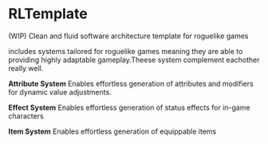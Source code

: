 # RLTemplate
(WIP)
Clean and fluid software architecture template for roguelike games


includes systems tailored for roguelike games meaning they are able to providing highly adaptable gameplay.Theese system complement eachother really well.


**Attribute System** 
Enables effortless generation of attributes and modifiers for dynamic value adjustments.

**Effect System** 
Enables  effortless generation of status effects for in-game characters

**Item System** 
Enables effortless generation of equippable items 
